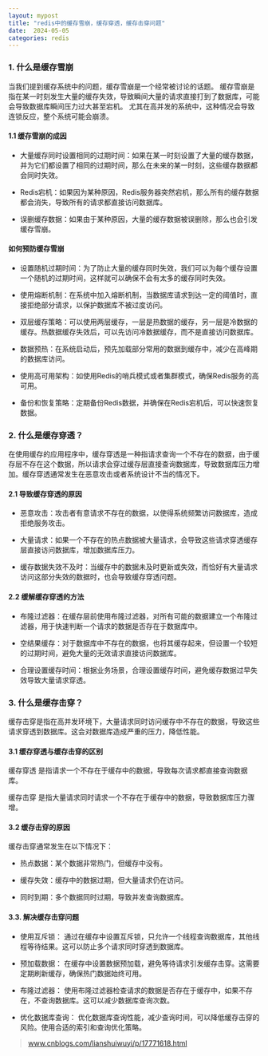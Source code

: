 ```yaml
---
layout: mypost
title: "redis中的缓存雪崩，缓存穿透，缓存击穿问题"
date:  2024-05-05
categories: redis
---
```




### 1. 什么是缓存雪崩

当我们提到缓存系统中的问题，缓存雪崩是一个经常被讨论的话题。
缓存雪崩是指在某一时刻发生大量的缓存失效，导致瞬间大量的请求直接打到了数据库，可能会导致数据库瞬间压力过大甚至宕机。
尤其在高并发的系统中，这种情况会导致连锁反应，整个系统可能会崩溃。

#### 1.1 缓存雪崩的成因
* 大量缓存同时设置相同的过期时间：如果在某一时刻设置了大量的缓存数据，并为它们都设置了相同的过期时间，那么在未来的某一时刻，这些缓存数据都会同时失效。

* Redis宕机：如果因为某种原因，Redis服务器突然宕机，那么所有的缓存数据都会消失，导致所有的请求都直接访问数据库。

* 误删缓存数据：如果由于某种原因，大量的缓存数据被误删除，那么也会引发缓存雪崩。

#### 如何预防缓存雪崩
* 设置随机过期时间：为了防止大量的缓存同时失效，我们可以为每个缓存设置一个随机的过期时间，这样就可以确保不会有太多的缓存同时失效。

* 使用熔断机制：在系统中加入熔断机制，当数据库请求到达一定的阈值时，直接拒绝部分请求，以保护数据库不被过度访问。

* 双层缓存策略：可以使用两层缓存，一层是热数据的缓存，另一层是冷数据的缓存。热数据缓存失效后，可以先访问冷数据缓存，而不是直接访问数据库。

* 数据预热：在系统启动后，预先加载部分常用的数据到缓存中，减少在高峰期的数据库访问。

* 使用高可用架构：如使用Redis的哨兵模式或者集群模式，确保Redis服务的高可用。

* 备份和恢复策略：定期备份Redis数据，并确保在Redis宕机后，可以快速恢复数据。

### 2. 什么是缓存穿透？
在使用缓存的应用程序中，缓存穿透是一种指请求查询一个不存在的数据，由于缓存层不存在这个数据，所以请求会穿过缓存层直接查询数据库，导致数据库压力增加。缓存穿透通常发生在恶意攻击或者系统设计不当的情况下。

#### 2.1 导致缓存穿透的原因
* 恶意攻击：攻击者有意请求不存在的数据，以使得系统频繁访问数据库，造成拒绝服务攻击。

* 大量请求：如果一个不存在的热点数据被大量请求，会导致这些请求穿透缓存层直接访问数据库，增加数据库压力。

* 缓存数据失效不及时：当缓存中的数据未及时更新或失效，而恰好有大量请求访问这部分失效的数据时，也会导致缓存穿透问题。

#### 2.2 缓解缓存穿透的方法
* 布隆过滤器：在缓存层前使用布隆过滤器，对所有可能的数据建立一个布隆过滤器，用于快速判断一个请求的数据是否存在于数据库中。

* 空结果缓存：对于数据库中不存在的数据，也将其缓存起来，但设置一个较短的过期时间，避免大量的无效请求直接访问数据库。

* 合理设置缓存时间：根据业务场景，合理设置缓存时间，避免缓存数据过早失效导致大量请求穿透。

### 3. 什么是缓存击穿？
缓存击穿是指在高并发环境下，大量请求同时访问缓存中不存在的数据，导致这些请求穿透到数据库。这会对数据库造成严重的压力，降低性能。

#### 3.1 缓存穿透与缓存击穿的区别
缓存穿透 是指请求一个不存在于缓存中的数据，导致每次请求都直接查询数据库。

缓存击穿 是指大量请求同时请求一个不存在于缓存中的数据，导致数据库压力骤增。

#### 3.2 缓存击穿的原因
缓存击穿通常发生在以下情况下：

* 热点数据：某个数据非常热门，但缓存中没有。

* 缓存失效：缓存中的数据过期，但大量请求仍在访问。

* 同时到期：多个数据同时过期，导致并发查询数据库。

#### 3.3. 解决缓存击穿问题
* 使用互斥锁： 通过在缓存中设置互斥锁，只允许一个线程查询数据库，其他线程等待结果。这可以防止多个请求同时穿透到数据库。

* 预加载数据： 在缓存中设置数据预加载，避免等待请求引发缓存击穿。这需要定期刷新缓存，确保热门数据始终可用。

* 布隆过滤器： 使用布隆过滤器检查请求的数据是否存在于缓存中，如果不存在，不查询数据库。这可以减少数据库查询次数。

* 优化数据库查询： 优化数据库查询性能，减少查询时间，可以降低缓存击穿的风险。使用合适的索引和查询优化策略。



> www.cnblogs.com/lianshuiwuyi/p/17771618.html